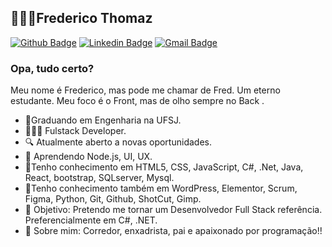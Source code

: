 ## 👨🏻‍💻Frederico Thomaz
[![Github Badge](https://img.shields.io/badge/-Github-000?style=flat-square&logo=Github&logoColor=white&link=https://github.com/Fredericoufsj)](https://github.com/Fredericoufsj)
[![Linkedin Badge](https://img.shields.io/badge/-LinkedIn-blue?style=flat-square&logo=Linkedin&logoColor=white&link=https://www.linkedin.com/in/frederico-thomaz-24244771/)](https://www.linkedin.com/in/frederico-thomaz-24244771/)
[![Gmail Badge](https://img.shields.io/badge/-Gmail-c14438?style=flat-square&logo=Gmail&logoColor=white&link=mailto:fredericoufsj1@gmail.com)](mailto:fredericoufsj1@gmail.com)
### Opa, tudo certo?
Meu nome é Frederico, mas pode me chamar de Fred. Um eterno estudante. Meu foco é o Front, mas de olho sempre no Back . 

-  🎒Graduando em Engenharia na UFSJ.
-  👨🏻‍💻 Fulstack Developer.
-  🔍 Atualmente aberto a novas oportunidades.
-  📰 Aprendendo Node.js, UI, UX.
-  💜Tenho conhecimento em HTML5, CSS, JavaScript, C#, .Net, Java, React, bootstrap, SQLserver, Mysql.
-  💜Tenho conhecimento também em WordPress, Elementor, Scrum, Figma, Python, Git, Github, ShotCut, Gimp.
-  🎯 Objetivo: Pretendo me tornar um Desenvolvedor Full Stack referência. Preferencialmente em C#, .NET.
-  💬 Sobre mim: Corredor, enxadrista, pai e apaixonado por programação!!  


 

